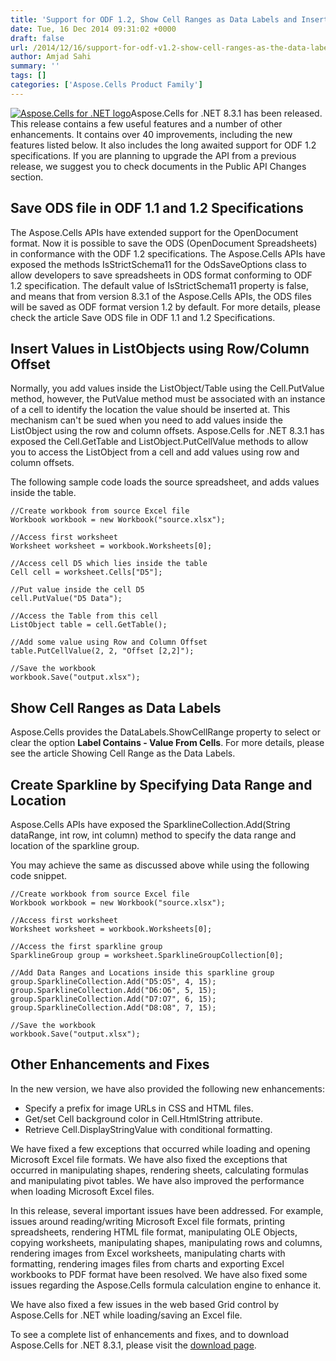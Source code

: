 ```yaml
---
title: 'Support for ODF 1.2, Show Cell Ranges as Data Labels and Insert Values in ListObjects using Offset with Aspose.Cells for .NET 8.3.1'
date: Tue, 16 Dec 2014 09:31:02 +0000
draft: false
url: /2014/12/16/support-for-odf-v1.2-show-cell-ranges-as-the-data-labels-and-insert-values-in-listobjects-using-offset-with-aspose.cells-for-.net-8.3.1/
author: Amjad Sahi
summary: ''
tags: []
categories: ['Aspose.Cells Product Family']
---
```


[![Aspose.Cells for .NET logo][1]](https://www.aspose.com/ "Aspose.Cells for .NET API")Aspose.Cells for .NET 8.3.1 has been released. This release contains a few useful features and a number of other enhancements. It contains over 40 improvements, including the new features listed below. It also includes the long awaited support for ODF 1.2 specifications. If you are planning to upgrade the API from a previous release, we suggest you to check documents in the Public API Changes section.

## Save ODS file in ODF 1.1 and 1.2 Specifications

The Aspose.Cells APIs have extended support for the OpenDocument format. Now it is possible to save the ODS (OpenDocument Spreadsheets) in conformance with the ODF 1.2 specifications. The Aspose.Cells APIs have exposed the methods IsStrictSchema11 for the OdsSaveOptions class to allow developers to save spreadsheets in ODS format conforming to ODF 1.2 specification. The default value of IsStrictSchema11 property is false, and means that from version 8.3.1 of the Aspose.Cells APIs, the ODS files will be saved as ODF format version 1.2 by default. For more details, please check the article Save ODS file in ODF 1.1 and 1.2 Specifications.

## Insert Values in ListObjects using Row/Column Offset

Normally, you add values inside the ListObject/Table using the Cell.PutValue method, however, the PutValue method must be associated with an instance of a cell to identify the location the value should be inserted at. This mechanism can't be sued when you need to add values inside the ListObject using the row and column offsets. Aspose.Cells for .NET 8.3.1 has exposed the Cell.GetTable and ListObject.PutCellValue methods to allow you to access the ListObject from a cell and add values using row and column offsets.

The following sample code loads the source spreadsheet, and adds values inside the table.

```
//Create workbook from source Excel file
Workbook workbook = new Workbook("source.xlsx");

//Access first worksheet
Worksheet worksheet = workbook.Worksheets[0];

//Access cell D5 which lies inside the table
Cell cell = worksheet.Cells["D5"];

//Put value inside the cell D5
cell.PutValue("D5 Data");

//Access the Table from this cell
ListObject table = cell.GetTable();

//Add some value using Row and Column Offset
table.PutCellValue(2, 2, "Offset [2,2]");

//Save the workbook
workbook.Save("output.xlsx"); 
```

## Show Cell Ranges as Data Labels

Aspose.Cells provides the DataLabels.ShowCellRange property to select or clear the option **Label Contains - Value From Cells**. For more details, please see the article Showing Cell Range as the Data Labels.

## Create Sparkline by Specifying Data Range and Location

Aspose.Cells APIs have exposed the SparklineCollection.Add(String dataRange, int row, int column) method to specify the data range and location of the sparkline group.

You may achieve the same as discussed above while using the following code snippet.

```
//Create workbook from source Excel file
Workbook workbook = new Workbook("source.xlsx");

//Access first worksheet
Worksheet worksheet = workbook.Worksheets[0];

//Access the first sparkline group
SparklineGroup group = worksheet.SparklineGroupCollection[0];

//Add Data Ranges and Locations inside this sparkline group
group.SparklineCollection.Add("D5:O5", 4, 15);
group.SparklineCollection.Add("D6:O6", 5, 15);
group.SparklineCollection.Add("D7:O7", 6, 15);
group.SparklineCollection.Add("D8:O8", 7, 15);

//Save the workbook
workbook.Save("output.xlsx"); 
```

## Other Enhancements and Fixes

In the new version, we have also provided the following new enhancements:

*   Specify a prefix for image URLs in CSS and HTML files.
*   Get/set Cell background color in Cell.HtmlString attribute.
*   Retrieve Cell.DisplayStringValue with conditional formatting.

We have fixed a few exceptions that occurred while loading and opening Microsoft Excel file formats. We have also fixed the exceptions that occurred in manipulating shapes, rendering sheets, calculating formulas and manipulating pivot tables. We have also improved the performance when loading Microsoft Excel files.

In this release, several important issues have been addressed. For example, issues around reading/writing Microsoft Excel file formats, printing spreadsheets, rendering HTML file format, manipulating OLE Objects, copying worksheets, manipulating shapes, manipulating rows and columns, rendering images from Excel worksheets, manipulating charts with formatting, rendering images files from charts and exporting Excel workbooks to PDF format have been resolved. We have also fixed some issues regarding the Aspose.Cells formula calculation engine to enhance it.

We have also fixed a few issues in the web based Grid control by Aspose.Cells for .NET while loading/saving an Excel file.

To see a complete list of enhancements and fixes, and to download Aspose.Cells for .NET 8.3.1, please visit the [download page][2].




[1]: https://blog.aspose.com/wp-content/uploads/sites/2/2013/08/aspose-Cells-for-net_100.png "Aspose.Cells for .NET logo"
[2]: http://www.aspose.com/community/files/51/.net-components/aspose.cells-for-.net/entry592614.aspx




